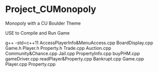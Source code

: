 # Project_CUMonopoly
Monopoly with a CU Boulder Theme 

USE to Compile and Run Game

g++ -std=c++11 AccessPlayerInfo\&MenuAccess.cpp BoardDisplay.cpp Game.h Player.h Property.h Trade.cpp Auction.cpp Community\&Chance.cpp Jail.cpp PropertyInfo.cpp buyPHM.cpp gameDriver.cpp readPlayer\&Property.cpp Bankrupt.cpp Game.cpp Player.cpp Property.cpp
